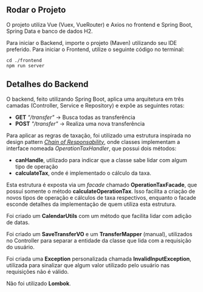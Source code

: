 ## Rodar o Projeto
O projeto utiliza Vue (Vuex, VueRouter) e Axios no frontend e Spring Boot, Spring Data e banco de dados H2.

Para iniciar o Backend, importe o projeto (Maven) utilizando seu IDE preferido.
Para iniciar o Frontend, utilize o seguinte código no terminal:

    cd ./frontend
    npm run server

## Detalhes do Backend
O backend, feito utilizando Spring Boot, aplica uma arquitetura em três camadas (Controller, Service e Repository) e expõe as seguintes rotas:

 - **GET** *"/transfer"* -> Busca todas as transferência
 -  **POST** *"/transfer"* -> Realiza uma nova transferência

Para aplicar as regras de taxação, foi utilizado uma estrutura inspirada no design pattern [*Chain of Responsability*](https://refactoring.guru/pt-br/design-patterns/chain-of-responsibility), onde classes implementam a interface nomeada *OperationTaxHandler*, que possui dois métodos:

 - **canHandle**, utilizado para indicar que a classe sabe lidar com algum tipo de operação
 -  **calculateTax**, onde é implementado o cálculo da taxa.

Esta estrutura é exposta via um *facade* chamado **OperationTaxFacade**, que possuí somente o método **calculateOperationTax**.  Isso facilita a criação de novos tipos de operação e cálculos de taxa respectivos, enquanto o facade esconde detalhes da implementação de quem utiliza esta estrutura.

Foi criado um **CalendarUtils** com um método que facilita lidar com adição de datas.

Foi criado um **SaveTransferVO** e um **TransferMapper** (manual), utilizados no Controller para separar a entidade da classe que lida com a requisição do usuário.

Foi criada uma **Exception** personalizada chamada **InvalidInputException**, utilizada para sinalizar que algum valor utilizado pelo usuário nas requisições não é válido.

Não foi utilizado **Lombok**.


